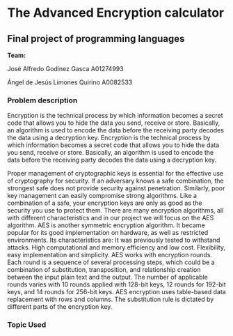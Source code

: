 # The Advanced Encryption calculator
## Final project of programming languages
**Team:**

José Alfredo Godínez Gasca A01274993

Ángel de Jesús Limones Quirino A0082533

### Problem description

Encryption is the technical process by which information becomes a secret code that allows you to hide the data you send, receive or store. Basically, an algorithm is used to encode the data before the receiving party decodes the data using a decryption key. Encryption is the technical process by which information becomes a secret code that allows you to hide the data you send, receive or store. Basically, an algorithm is used to encode the data before the receiving party decodes the data using a decryption key.

Proper management of cryptographic keys is essential for the effective use of cryptography for security. If an adversary knows a safe combination, the strongest safe does not provide security against penetration. Similarly, poor key management can easily compromise strong algorithms.
Like a combination of a safe, your encryption keys are only as good as the security you use to protect them. There are many encryption algorithms, all with different characteristics and in our project we will focus on the AES algorithm.
AES is another symmetric encryption algorithm. It became popular for its good implementation on hardware, as well as restricted environments.
Its characteristics are:
It was previously tested to withstand attacks.
High computational and memory efficiency and low cost.
Flexibility, easy implementation and simplicity.
AES works with encryption rounds. Each round is a sequence of several processing steps, which could be a combination of substitution, transposition, and relationship creation between the input plain text and the output.
The number of applicable rounds varies with 10 rounds applied with 128-bit keys, 12 rounds for 192-bit keys, and 14 rounds for 256-bit keys.
AES encryption uses table-based data replacement with rows and columns. The substitution rule is dictated by different parts of the encryption key.


### Topic Used

